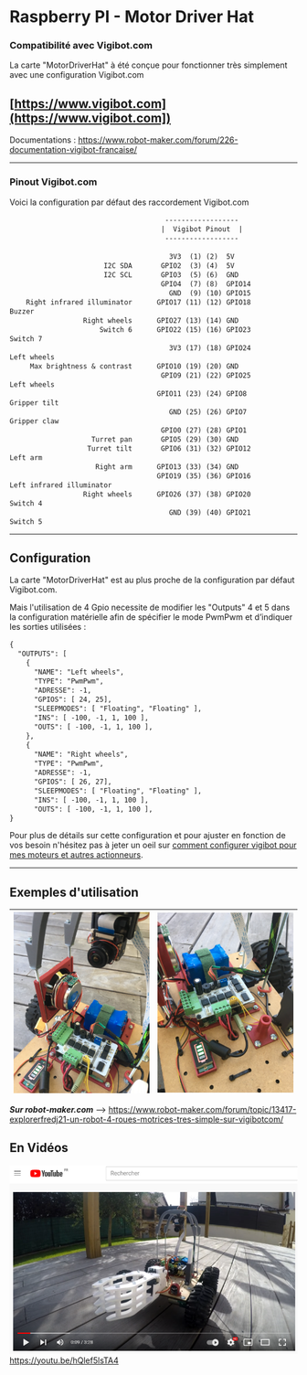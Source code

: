 # Raspberry PI - Motor Driver Hat

### Compatibilité avec Vigibot.com

La carte "MotorDriverHat" à été conçue pour fonctionner très simplement avec une configuration Vigibot.com

## [https://www.vigibot.com](https://www.vigibot.com])

Documentations : https://www.robot-maker.com/forum/226-documentation-vigibot-francaise/

---
### Pinout Vigibot.com
Voici la configuration par défaut des raccordement Vigibot.com

```
                                      ------------------
                                     |  Vigibot Pinout  |
                                      ------------------

                                       3V3  (1) (2)  5V
                       I2C SDA       GPIO2  (3) (4)  5V
                       I2C SCL       GPIO3  (5) (6)  GND
                                     GPIO4  (7) (8)  GPIO14
                                       GND  (9) (10) GPIO15
    Right infrared illuminator      GPIO17 (11) (12) GPIO18        Buzzer
                  Right wheels      GPIO27 (13) (14) GND
                      Switch 6      GPIO22 (15) (16) GPIO23        Switch 7
                                       3V3 (17) (18) GPIO24        Left wheels
     Max brightness & contrast      GPIO10 (19) (20) GND
                                     GPIO9 (21) (22) GPIO25        Left wheels
                                    GPIO11 (23) (24) GPIO8         Gripper tilt
                                       GND (25) (26) GPIO7         Gripper claw
                                     GPIO0 (27) (28) GPIO1
                    Turret pan       GPIO5 (29) (30) GND
                   Turret tilt       GPIO6 (31) (32) GPIO12        Left arm
                     Right arm      GPIO13 (33) (34) GND
                                    GPIO19 (35) (36) GPIO16        Left infrared illuminator
                  Right wheels      GPIO26 (37) (38) GPIO20        Switch 4
                                       GND (39) (40) GPIO21        Switch 5
```
---
## Configuration

La carte "MotorDriverHat" est au plus proche de la configuration par défaut Vigibot.com.

Mais l'utilisation de 4 Gpio necessite de modifier les "Outputs" 4 et 5 dans la configuration matérielle afin de spécifier le mode PwmPwm et d’indiquer les sorties utilisées :

```
{
  "OUTPUTS": [
    {
      "NAME": "Left wheels",
      "TYPE": "PwmPwm",
      "ADRESSE": -1,
      "GPIOS": [ 24, 25],
      "SLEEPMODES": [ "Floating", "Floating" ],
      "INS": [ -100, -1, 1, 100 ],
      "OUTS": [ -100, -1, 1, 100 ],
    },
    {
      "NAME": "Right wheels",
      "TYPE": "PwmPwm",
      "ADRESSE": -1,
      "GPIOS": [ 26, 27],
      "SLEEPMODES": [ "Floating", "Floating" ],
      "INS": [ -100, -1, 1, 100 ],
      "OUTS": [ -100, -1, 1, 100 ],
}
```

Pour plus de détails sur cette configuration et pour ajuster en fonction de vos besoin n'hésitez pas à jeter un oeil sur [comment configurer vigibot pour mes moteurs et autres actionneurs](https://www.robot-maker.com/forum/topic/13285-comment-configurer-mon-robot-vigibot-pour-piloter-moteurs-relais-et-leds/).

---

## Exemples d'utilisation
| <a href="../photos/vigibot_1.png"><img src="../photos/vigibot_1.png" width="250"></a>|<a href="../photos/vigibot_2.png"><img src="../photos/vigibot_2.png" width="250"></a>|
|-----|-----|

***Sur robot-maker.com*** --> https://www.robot-maker.com/forum/topic/13417-explorerfredj21-un-robot-4-roues-motrices-tres-simple-sur-vigibotcom/

## En Vidéos
<a href="https://youtu.be/hQlef5lsTA4"><img src="../photos/youtube_1.png"></a>
https://youtu.be/hQlef5lsTA4
